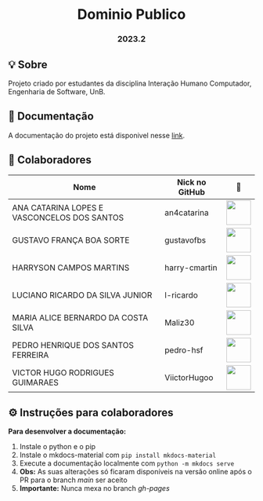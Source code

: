 <h1 align="center"> Dominio Publico </h1>
<h3 align="center"> 2023.2 </h3>

## 💡 Sobre
Projeto criado por estudantes da disciplina Interação Humano Computador, Engenharia de Software, UnB.


## 📒 Documentação
A documentação do projeto está disponivel nesse [link](https://interacao-humano-computador.github.io/2023.2-Dominio-Publico/).

## 👥 Colaboradores

| Nome                                        | Nick no GitHub |                                                       📸                                                        |
| ------------------------------------------- | -------------- | :------------------------------------------------------------------------------------------------------------: |
| ANA CATARINA LOPES E VASCONCELOS DOS SANTOS | an4catarina    |  [<img src="https://avatars.githubusercontent.com/u/89619442?v=4" width=50>](https://github.com/an4catarina)   |
| GUSTAVO FRANÇA BOA SORTE                    | gustavofbs     |   [<img src="https://avatars.githubusercontent.com/u/61592832?v=4" width=50>](https://github.com/gustavofbs)   |
| HARRYSON CAMPOS MARTINS                     | harry-cmartin  | [<img src="https://avatars.githubusercontent.com/u/129622482?v=4" width=50>](https://github.com/harry-cmartin) |
| LUCIANO RICARDO DA SILVA JUNIOR             | l-ricardo      |   [<img src="https://avatars.githubusercontent.com/u/88405145?v=4" width=50>](https://github.com/l-ricardo)    |
| MARIA ALICE BERNARDO DA COSTA SILVA         | Maliz30        |    [<img src="https://avatars.githubusercontent.com/u/105389239?v=4" width=50>](https://github.com/Maliz30)    |
| PEDRO HENRIQUE DOS SANTOS FERREIRA          | pedro-hsf      |   [<img src="https://avatars.githubusercontent.com/u/97897684?v=4" width=50>](https://github.com/pedro-hsf )   |
| VICTOR HUGO RODRIGUES GUIMARAES             | ViictorHugoo   |  [<img src="https://avatars.githubusercontent.com/u/99771740?v=4" width=50>](https://github.com/ViictorHugoo)  |


## ⚙️ Instruções para colaboradores

**Para desenvolver a documentação:**

1. Instale o python e o pip
2. Instale o mkdocs-material com ```pip install mkdocs-material```
3. Execute a documentação localmente com ```python -m mkdocs serve```
4. **Obs:** As suas alterações só ficaram disponíveis na versão online após o PR para o branch *main* ser aceito
5. **Importante:** Nunca mexa no branch *gh-pages*